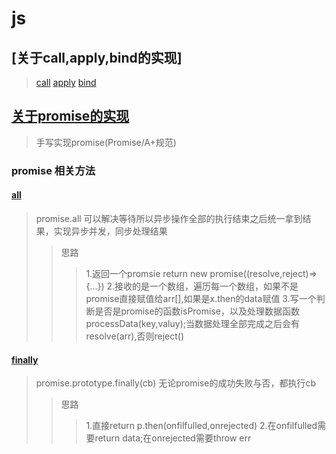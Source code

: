 # js 

## [关于call,apply,bind的实现]
> [call](./context/call.js)
> [apply](./context/apply.js)
> [bind](./context/bind.js)

## [关于promise的实现](./promise/promise.js)
> 手写实现promise(Promise/A+规范)
### promise 相关方法
#### [all](./promise/promiseAll.js)
> promise.all 可以解决等待所以异步操作全部的执行结束之后统一拿到结果，实现异步并发，同步处理结果
> >思路
> > >1.返回一个promsie return new promise((resolve,reject)=>{...})
> > >2.接收的是一个数组，遍历每一个数组，如果不是promise直接赋值给arr[],如果是x.then的data赋值
> > >3.写一个判断是否是promise的函数isPromise，以及处理数据函数processData(key,valuy);当数据处理全部完成之后会有resolve(arr),否则reject()
#### [finally](./promise/promiseFinally.js)
> promise.prototype.finally(cb) 无论promise的成功失败与否，都执行cb
> >思路
> > >1.直接return p.then(onfilfulled,onrejected)
> > >2.在onfilfulled需要return data;在onrejected需要throw err
